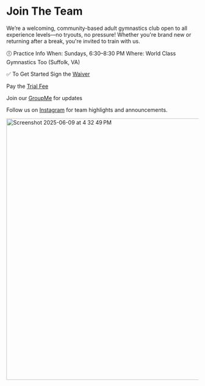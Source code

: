 <!---layout: page
title: "About"
permalink: /join-the-team--->

# Join The Team

We’re a welcoming, community-based adult gymnastics club open to all experience levels—no tryouts, no pressure! Whether you're brand new or returning after a break, you're invited to train with us.

🕕 Practice Info
When: Sundays, 6:30–8:30 PM
Where: World Class Gymnastics Too (Suffolk, VA)

✅ To Get Started
Sign the [Waiver](https://docs.google.com/forms/d/e/1FAIpQLSdMvfkJ21OISbY_ON44MipwZDLfCoWonHfgpJlznMz_Gwzkeg/viewform)

Pay the [Trial Fee](https://checkout.square.site/merchant/MLP80EWDW4CD5/checkout/AP6UEU6QKDSXTDMAJH37GEC2)

Join our [GroupMe](https://groupme.com/join_group/87617300/U5zsqMLk) for updates

Follow us on [Instagram](https://www.instagram.com/vbadultgymnasticsclub) for team highlights and announcements.

<img width="685" alt="Screenshot 2025-06-09 at 4 32 49 PM" src="https://github.com/user-attachments/assets/a1d6caa3-481f-488b-8442-ba9ac6ef5679" />



